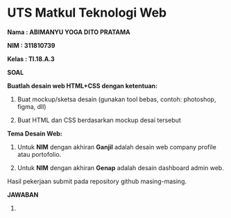# UTS Matkul Teknologi Web

**Nama  : ABIMANYU YOGA DITO PRATAMA**

**NIM   : 311810739**

**Kelas : TI.18.A.3**

**SOAL**

**Buatlah desain web HTML+CSS dengan ketentuan:**

1. Buat mockup/sketsa desain (gunakan tool bebas, contoh: photoshop, figma, dll)

2. Buat HTML dan CSS berdasarkan mockup desai tersebut

**Tema Desain Web:**

1. Untuk **NIM** dengan akhiran **Ganjil** adalah desain web company profile atau portofolio.

2. Untuk **NIM** dengan akhiran **Genap** adalah desain dashboard admin web.

Hasil pekerjaan submit pada repository github masing-masing.

**JAWABAN**

1. 
